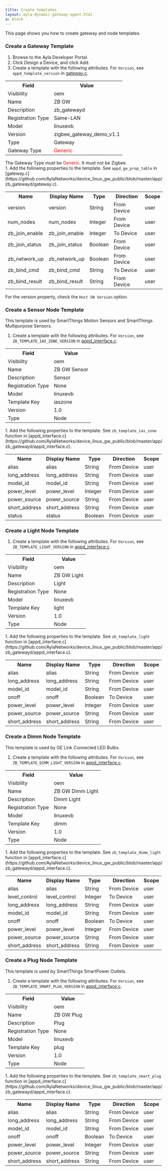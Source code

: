 ```yaml
---
title: Create templates
layout: ayla-dynamic-gateway-agent.html
a: block
---
```


This page shows you how to create gateway and node templates.

### Create a Gateway Template
1. Browse to the Ayla Developer Portal.
1. Click Design a Device, and click Add.
1. Create a template with the following attributes. For <code>Version</code>, see <code>appd_template_version</code> in [gateway.c](https://github.com/AylaNetworks/device_linux_gw_public/blob/master/app/zb_gatewayd/gateway.c).</p>
<table>
<tr><th>Field</th><th>Value</th></tr>
<tr><td>Visibility</td><td>oem</td></tr>
<tr><td>Name</td><td>ZB GW</td></tr>
<tr><td>Description</td><td>zb_gatewayd</td></tr>
<tr><td>Registration Type</td><td>Same-LAN</td></tr>
<tr><td>Model</td><td>linuxevb</td></tr>
<tr><td>Version</td><td>zigbee_gateway_demo_v1.1</td></tr>
<tr><td>Type</td><td>Gateway</td></tr>
<tr><td>Gateway Type</td><td><span style="color:red;">Generic</span></td></tr>
</table>
<div>The Gateway Type must be <span style="color:red;">Generic</span>. It must not be Zigbee.</div>
1. Add the following properties to the template. See <code>appd_gw_prop_table</code> in [gateway.c](https://github.com/AylaNetworks/device_linux_gw_public/blob/master/app/zb_gatewayd/gateway.c).
<table>
<tr><th>Name</th><th>Display Name</th><th>Type</th><th>Direction</th><th>Scope</th></tr>
<tr><td>version</td><td>version</td><td>String</td><td>From Device</td><td>user</td></tr>
<tr><td>num_nodes</td><td>num_nodes</td><td>Integer</td><td>From Device</td><td>user</td></tr>
<tr><td>zb_join_enable</td><td>zb_join_enable</td><td>Integer</td><td>To Device</td><td>user</td></tr>
<tr><td>zb_join_status</td><td>zb_join_status</td><td>Boolean</td><td>From Device</td><td>user</td></tr>
<tr><td>zb_network_up</td><td>zb_network_up</td><td>Boolean</td><td>From Device</td><td>user</td></tr>
<tr><td>zb_bind_cmd</td><td>zb_bind_cmd</td><td>String</td><td>To Device</td><td>user</td></tr>
<tr><td>zb_bind_result</td><td>zb_bind_result</td><td>String</td><td>From Device</td><td>user</td></tr>
</table>
<div>For the version property, check the <code>Host SW Version</code> option.</div>

### Create a Sensor Node Template
This template is used by SmartThings Motion Sensors and SmartThings Multipurpose Sensors.
1. Create a template with the following attributes. For <code>Version</code>, see <code>ZB_TEMPLATE_IAS_ZONE_VERSION</code> in [appd_interface.c](https://github.com/AylaNetworks/device_linux_gw_public/blob/master/app/zb_gatewayd/appd_interface.c).</p>
<table>
<tr><th>Field</th><th>Value</th></tr>
<tr><td>Visibility</td><td>oem</td></tr>
<tr><td>Name</td><td>ZB GW Sensor</td></tr>
<tr><td>Description</td><td>Sensor</td></tr>
<tr><td>Registration Type</td><td>None</td></tr>
<tr><td>Model</td><td>linuxevb</td></tr>
<tr><td>Template Key</td><td>iaszone</td></tr>
<tr><td>Version</td><td>1.0</td></tr>
<tr><td>Type</td><td>Node</td></tr>
</table>
1. Add the following properties to the template. See <code>zb_template_ias_zone</code> function in [appd_interface.c](https://github.com/AylaNetworks/device_linux_gw_public/blob/master/app/zb_gatewayd/appd_interface.c).
<table>
<tr><th>Name</th><th>Display Name</th><th>Type</th><th>Direction</th><th>Scope</th></tr>
<tr><td>alias</td><td>alias</td><td>String</td><td>From Device</td><td>user</td></tr>
<tr><td>long_address</td><td>long_address</td><td>String</td><td>From Device</td><td>user</td></tr>
<tr><td>model_id</td><td>model_id</td><td>String</td><td>From Device</td><td>user</td></tr>
<tr><td>power_level</td><td>power_level</td><td>Integer</td><td>From Device</td><td>user</td></tr>
<tr><td>power_source</td><td>power_source</td><td>String</td><td>From Device</td><td>user</td></tr>
<tr><td>short_address</td><td>short_address</td><td>String</td><td>From Device</td><td>user</td></tr>
<tr><td>status</td><td>status</td><td>Boolean</td><td>From Device</td><td>user</td></tr>
</table>

### Create a Light Node Template
1. Create a template with the following attributes. For <code>Version</code>, see <code>ZB_TEMPLATE_LIGHT_VERSION</code> in [appd_interface.c](https://github.com/AylaNetworks/device_linux_gw_public/blob/master/app/zb_gatewayd/appd_interface.c).</p>
<table>
<tr><th>Field</th><th>Value</th></tr>
<tr><td>Visibility</td><td>oem</td></tr>
<tr><td>Name</td><td>ZB GW Light</td></tr>
<tr><td>Description</td><td>Light</td></tr>
<tr><td>Registration Type</td><td>None</td></tr>
<tr><td>Model</td><td>linuxevb</td></tr>
<tr><td>Template Key</td><td>light</td></tr>
<tr><td>Version</td><td>1.0</td></tr>
<tr><td>Type</td><td>Node</td></tr>
</table>
1. Add the following properties to the template. See <code>zb_template_light</code> function in [appd_interface.c](https://github.com/AylaNetworks/device_linux_gw_public/blob/master/app/zb_gatewayd/appd_interface.c).
<table>
<tr><th>Name</th><th>Display Name</th><th>Type</th><th>Direction</th><th>Scope</th></tr>
<tr><td>alias</td><td>alias</td><td>String</td><td>From Device</td><td>user</td></tr>
<tr><td>long_address</td><td>long_address</td><td>String</td><td>From Device</td><td>user</td></tr>
<tr><td>model_id</td><td>model_id</td><td>String</td><td>From Device</td><td>user</td></tr>
<tr><td>onoff</td><td>onoff</td><td>Boolean</td><td>To Device</td><td>user</td></tr>
<tr><td>power_level</td><td>power_level</td><td>Integer</td><td>From Device</td><td>user</td></tr>
<tr><td>power_source</td><td>power_source</td><td>String</td><td>From Device</td><td>user</td></tr>
<tr><td>short_address</td><td>short_address</td><td>String</td><td>From Device</td><td>user</td></tr>
</table>

### Create a Dimm Node Template
This template is used by GE Link Connected LED Bulbs.
1. Create a template with the following attributes. For <code>Version</code>, see <code>ZB_TEMPLATE_DIMM_LIGHT_VERSION</code> in [appd_interface.c](https://github.com/AylaNetworks/device_linux_gw_public/blob/master/app/zb_gatewayd/appd_interface.c).</p>
<table>
<tr><th>Field</th><th>Value</th></tr>
<tr><td>Visibility</td><td>oem</td></tr>
<tr><td>Name</td><td>ZB GW Dimm Light</td></tr>
<tr><td>Description</td><td>Dimm Light</td></tr>
<tr><td>Registration Type</td><td>None</td></tr>
<tr><td>Model</td><td>linuxevb</td></tr>
<tr><td>Template Key</td><td>dimm</td></tr>
<tr><td>Version</td><td>1.0</td></tr>
<tr><td>Type</td><td>Node</td></tr>
</table>
1. Add the following properties to the template. See <code>zb_template_dimm_light</code> function in [appd_interface.c](https://github.com/AylaNetworks/device_linux_gw_public/blob/master/app/zb_gatewayd/appd_interface.c).
<table>
<tr><th>Name</th><th>Display Name</th><th>Type</th><th>Direction</th><th>Scope</th></tr>
<tr><td>alias</td><td>alias</td><td>String</td><td>From Device</td><td>user</td></tr>
<tr><td>level_control</td><td>level_control</td><td>Integer</td><td>To Device</td><td>user</td></tr>
<tr><td>long_address</td><td>long_address</td><td>String</td><td>From Device</td><td>user</td></tr>
<tr><td>model_id</td><td>model_id</td><td>String</td><td>From Device</td><td>user</td></tr>
<tr><td>onoff</td><td>onoff</td><td>Boolean</td><td>To Device</td><td>user</td></tr>
<tr><td>power_level</td><td>power_level</td><td>Integer</td><td>From Device</td><td>user</td></tr>
<tr><td>power_source</td><td>power_source</td><td>String</td><td>From Device</td><td>user</td></tr>
<tr><td>short_address</td><td>short_address</td><td>String</td><td>From Device</td><td>user</td></tr>
</table>

### Create a Plug Node Template
This template is used by SmartThings SmartPower Outlets. 
1. Create a template with the following attributes. For <code>Version</code>, see <code>ZB_TEMPLATE_SMART_PLUG_VERSION</code> in [appd_interface.c](https://github.com/AylaNetworks/device_linux_gw_public/blob/master/app/zb_gatewayd/appd_interface.c).</p>
<table>
<tr><th>Field</th><th>Value</th></tr>
<tr><td>Visibility</td><td>oem</td></tr>
<tr><td>Name</td><td>ZB GW Plug</td></tr>
<tr><td>Description</td><td>Plug</td></tr>
<tr><td>Registration Type</td><td>None</td></tr>
<tr><td>Model</td><td>linuxevb</td></tr>
<tr><td>Template Key</td><td>plug</td></tr>
<tr><td>Version</td><td>1.0</td></tr>
<tr><td>Type</td><td>Node</td></tr>
</table>
1. Add the following properties to the template. See <code>zb_template_smart_plug</code> function in [appd_interface.c](https://github.com/AylaNetworks/device_linux_gw_public/blob/master/app/zb_gatewayd/appd_interface.c).
<table>
<tr><th>Name</th><th>Display Name</th><th>Type</th><th>Direction</th><th>Scope</th></tr>
<tr><td>alias</td><td>alias</td><td>String</td><td>From Device</td><td>user</td></tr>
<tr><td>long_address</td><td>long_address</td><td>String</td><td>From Device</td><td>user</td></tr>
<tr><td>model_id</td><td>model_id</td><td>String</td><td>From Device</td><td>user</td></tr>
<tr><td>onoff</td><td>onoff</td><td>Boolean</td><td>To Device</td><td>user</td></tr>
<tr><td>power_level</td><td>power_level</td><td>Integer</td><td>From Device</td><td>user</td></tr>
<tr><td>power_source</td><td>power_source</td><td>String</td><td>From Device</td><td>user</td></tr>
<tr><td>short_address</td><td>short_address</td><td>String</td><td>From Device</td><td>user</td></tr>
</table>
